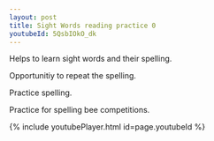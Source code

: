 ```yaml
---
layout: post
title: Sight Words reading practice 0
youtubeId: 5QsbIOkO_dk
---
```

 
 
Helps to learn sight words and their spelling.

Opportunitiy to repeat the spelling. 

Practice spelling. 
 
Practice for spelling bee competitions. 
 
{% include youtubePlayer.html id=page.youtubeId %}
 
 
